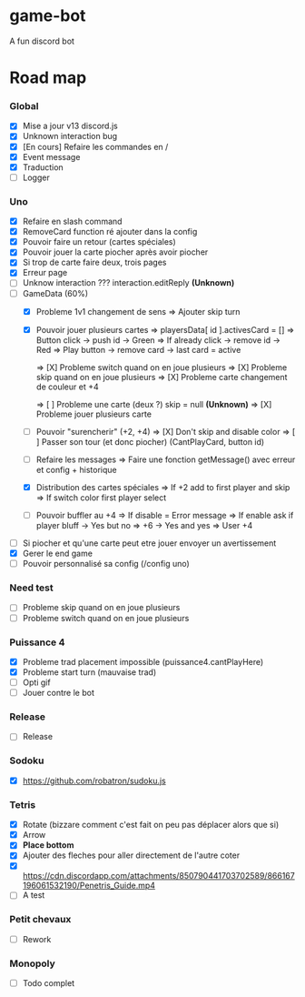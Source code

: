 # game-bot
A fun discord bot

# Road map

### Global
- [X] Mise a jour v13 discord.js
- [X] Unknown interaction bug
- [X] [En cours] Refaire les commandes en /
- [X] Event message
- [X] Traduction
- [ ] Logger

### Uno
- [X] Refaire en slash command
- [X] RemoveCard function ré ajouter dans la config
- [X] Pouvoir faire un retour (cartes spéciales)
- [X] Pouvoir jouer la carte piocher après avoir piocher
- [X] Si trop de carte faire deux, trois pages
- [X] Erreur page
- [ ] Unknow interaction ??? interaction.editReply **(Unknown)**
- [ ] GameData (60%)
    - [X] Probleme 1v1 changement de sens 
        => Ajouter skip turn 
    - [X] Pouvoir jouer plusieurs cartes
        => playersData[ id ].activesCard = []
        => Button click -> push id -> Green
        => If already click -> remove id -> Red
        => Play button -> remove card -> last card = active
        
        => [X] Probleme switch quand on en joue plusieurs 
        => [X] Probleme skip quand on en joue plusieurs 
        => [X] Probleme carte changement de couleur et +4

        => [ ] Probleme une carte (deux ?) skip = null **(Unknown)**
        => [X] Probleme jouer plusieurs carte
    - [ ] Pouvoir "surencherir" (+2, +4)
        => [X] Don't skip and disable color
        => [ ] Passer son tour (et donc piocher) (CantPlayCard, button id)
    - [ ] Refaire les messages
        => Faire une fonction getMessage() avec erreur et config + historique
    - [X] Distribution des cartes spéciales
        => If +2 add to first player and skip
        => If switch color first player select
    - [ ] Pouvoir buffler au +4
        => If disable = Error message
        => If enable ask if player bluff
            -> Yes but no => +6
            -> Yes and yes => User +4
- [ ] Si piocher et qu'une carte peut etre jouer envoyer un avertissement
- [X] Gerer le end game
- [ ] Pouvoir personnalisé sa config (/config uno)

### Need test
- [ ] Probleme skip quand on en joue plusieurs 
- [ ] Probleme switch quand on en joue plusieurs 

### Puissance 4 
- [X] Probleme trad placement impossible (puissance4.cantPlayHere)
- [X] Probleme start turn (mauvaise trad)
- [ ] Opti gif
- [ ] Jouer contre le bot

### Release
- [ ] Release

### Sodoku
- [X] https://github.com/robatron/sudoku.js
### Tetris
- [X] Rotate (bizzare comment c'est fait on peu pas déplacer alors que si)
- [X] Arrow
- [X] **Place bottom**
- [X] Ajouter des fleches pour aller directement de l'autre coter
- [X] https://cdn.discordapp.com/attachments/850790441703702589/866167196061532190/Penetris_Guide.mp4
- [ ] A test 

### Petit chevaux
- [ ] Rework

### Monopoly
- [ ] Todo complet
